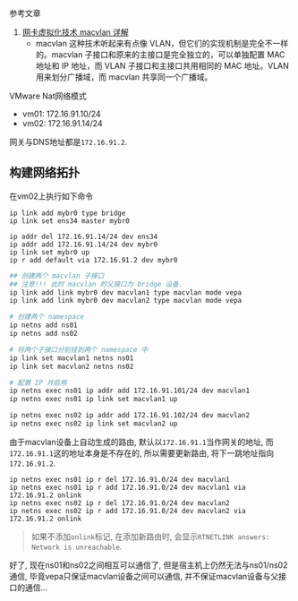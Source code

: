 参考文章

1. [网卡虚拟化技术 macvlan 详解](https://www.cnblogs.com/gdg87813/p/13355019.html)
    - macvlan 这种技术听起来有点像 VLAN，但它们的实现机制是完全不一样的。macvlan 子接口和原来的主接口是完全独立的，可以单独配置 MAC 地址和 IP 地址，而 VLAN 子接口和主接口共用相同的 MAC 地址。VLAN 用来划分广播域，而 macvlan 共享同一个广播域。

VMware Nat网络模式

- vm01: 172.16.91.10/24
- vm02: 172.16.91.14/24

网关与DNS地址都是`172.16.91.2`.

## 构建网络拓扑

在vm02上执行如下命令

```
ip link add mybr0 type bridge
ip link set ens34 master mybr0
```

```
ip addr del 172.16.91.14/24 dev ens34
ip addr add 172.16.91.14/24 dev mybr0
ip link set mybr0 up
ip r add default via 172.16.91.2 dev mybr0
```

```bash
## 创建两个 macvlan 子接口
## 注意!!! 此时 macvlan 的父接口为 bridge 设备.
ip link add link mybr0 dev macvlan1 type macvlan mode vepa
ip link add link mybr0 dev macvlan2 type macvlan mode vepa

# 创建两个 namespace
ip netns add ns01
ip netns add ns02

# 将两个子接口分别挂到两个 namespace 中
ip link set macvlan1 netns ns01
ip link set macvlan2 netns ns02

# 配置 IP 并启用
ip netns exec ns01 ip addr add 172.16.91.101/24 dev macvlan1
ip netns exec ns01 ip link set macvlan1 up

ip netns exec ns02 ip addr add 172.16.91.102/24 dev macvlan2
ip netns exec ns02 ip link set macvlan2 up
```

由于macvlan设备上自动生成的路由, 默认以`172.16.91.1`当作网关的地址, 而`172.16.91.1`这的地址本身是不存在的, 所以需要更新路由, 将下一跳地址指向`172.16.91.2`.

```
ip netns exec ns01 ip r del 172.16.91.0/24 dev macvlan1
ip netns exec ns01 ip r add 172.16.91.0/24 dev macvlan1 via 172.16.91.2 onlink
ip netns exec ns02 ip r del 172.16.91.0/24 dev macvlan2
ip netns exec ns02 ip r add 172.16.91.0/24 dev macvlan2 via 172.16.91.2 onlink
```

> 如果不添加`onlink`标记, 在添加新路由时, 会显示`RTNETLINK answers: Network is unreachable`.

好了, 现在ns01和ns02之间相互可以通信了, 但是宿主机上仍然无法与ns01/ns02通信, 毕竟vepa只保证macvlan设备之间可以通信, 并不保证macvlan设备与父接口的通信...
